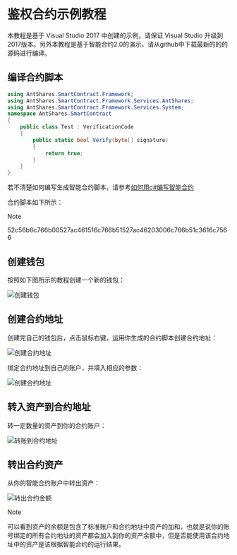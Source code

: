 # 鉴权合约示例教程



本教程是基于 Visual Studio 2017 中创建的示例，请保证 Visual Studio 升级到2017版本。另外本教程是基于智能合约2.0的演示，请从github中下载最新的的的源码进行编译。

## 编译合约脚本



```c#
using AntShares.SmartContract.Framework;
using AntShares.SmartContract.Framework.Services.AntShares;
using AntShares.SmartContract.Framework.Services.System;
namespace AntShares.SmartContract
{
    public class Test : VerificationCode
    {
        public static bool Verify(byte[] signature)
        {
            return true;
        }
    }
}
```

若不清楚如何编写生成智能合约脚本，请参考[如何用c#编写智能合约](../getting-started.md)

合约脚本如下所示：

> [!Note]
> 52c56b6c766b00527ac461516c766b51527ac46203006c766b51c3616c7566
>



## 创建钱包



按照如下图所示的教程创建一个新的钱包：

![创建钱包](~/images/w1.jpeg)



## 创建合约地址



创建完自己的钱包后，点击鼠标右键，运用你生成的合约脚本创建合约地址：

![创建合约地址](~/images/w2.jpeg)



绑定合约地址到自己的账户，并填入相应的参数：

![创建合约地址](~/images/w3.jpeg)



## 转入资产到合约地址



转一定数量的资产到你的合约账户：

![转账到合约地址](~/images/w4.jpeg)



## 转出合约资产



从你的智能合约账户中转出资产：

![转出合约金额](~/images/w5.jpeg)






> [!Note]
> 可以看到资产的余额是包含了标准账户和合约地址中资产的加和，也就是说你的账号绑定的所有合约地址的资产都会加入到你的资产余额中，但是否能使用该合约地址中的资产是该根据智能合约的运行结果。